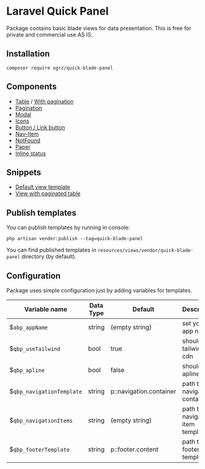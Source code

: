 # Laravel Quick Panel


Package contains basic blade views for data presentation.
This is free for private and commercial use AS IS.

## Installation

```
composer require xgrz/quick-blade-panel
```

## Components

* [Table](docs/Table.md) / [With pagination](docs/Table-Pagination.md)
* [Pagination](docs/Pagination.md)
* [Modal](docs/Modal.md)
* [Icons](docs/Icons.md)
* [Button / Link button](docs/Button.md)
* [Nav-Item](docs/Nav-Item.md)
* [NotFound](docs/NotFound.md)
* [Paper](docs/Paper.md)
* [Inline status](docs/InlineStatus.md)

## Snippets
* [Default view template](docs/DefaultViewTemplate.md)
* [View with paginated table](docs/FullViewWithTable.md)

## Publish templates

You can publish templates by running in console:

```
php artisan vendor:publish --tag=quick-blade-panel
```

You can find published templates in `resources/views/vendor/quick-blade-panel` directory (by default).

## Configuration

Package uses simple configuration just by adding variables for templates.

| Variable name             | Data Type | Default                 | Description                      |
|---------------------------|-----------|-------------------------|----------------------------------|
| $`abp_appName`            | string    | (empty string)          | set your app name                |
| $`qbp_useTailwind`        | bool      | true                    | should load tailwind cdn         |
| $`qbp_apline`             | bool      | false                   | should load apline.js            |
| $`qbp_navigationTemplate` | string    | p::navigation.container | path to navigation container     |
| $`qbp_navigationItems`    | string    | (empty string)          | path to navigation item template |
| $`qbp_footerTemplate`     | string    | p::footer.content       | path to footer template          |

